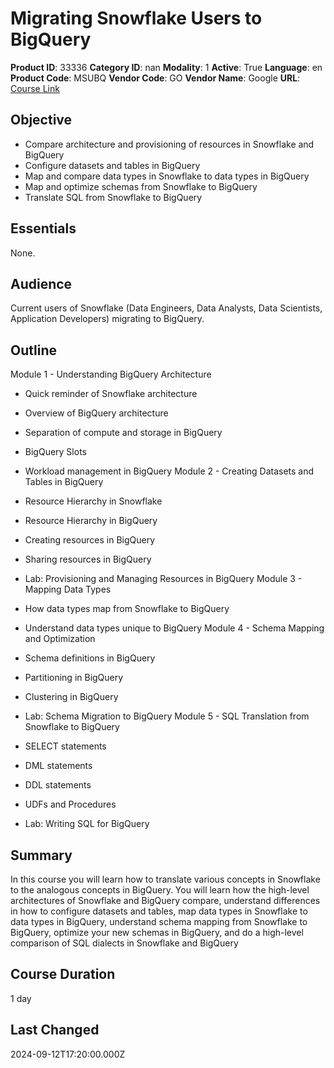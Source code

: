 # Migrating Snowflake Users to BigQuery

**Product ID**: 33336
**Category ID**: nan
**Modality**: 1
**Active**: True
**Language**: en
**Product Code**: MSUBQ
**Vendor Code**: GO
**Vendor Name**: Google
**URL**: [Course Link](https://www.fastlaneus.com/course/google-msubq)

## Objective
- Compare architecture and provisioning of resources in Snowflake and BigQuery
- Configure datasets and tables in BigQuery
- Map and compare data types in Snowflake to data types in BigQuery
- Map and optimize schemas from Snowflake to BigQuery
- Translate SQL from Snowflake to BigQuery

## Essentials
None.

## Audience
Current users of Snowflake (Data Engineers, Data Analysts, Data Scientists, Application Developers) migrating to BigQuery.

## Outline
Module 1 - Understanding BigQuery Architecture


- Quick reminder of Snowflake architecture
- Overview of BigQuery architecture
- Separation of compute and storage in BigQuery
- BigQuery Slots
- Workload management in BigQuery
Module 2 - Creating Datasets and Tables in BigQuery


- Resource Hierarchy in Snowflake
- Resource Hierarchy in BigQuery
- Creating resources in BigQuery
- Sharing resources in BigQuery
- Lab: Provisioning and Managing Resources in BigQuery
Module 3 - Mapping Data Types


- How data types map from Snowflake to BigQuery
- Understand data types unique to BigQuery
Module 4 - Schema Mapping and Optimization


- Schema definitions in BigQuery
- Partitioning in BigQuery
- Clustering in BigQuery
- Lab: Schema Migration to BigQuery
Module 5 - SQL Translation from Snowflake to BigQuery


- SELECT statements
- DML statements
- DDL statements
- UDFs and Procedures
- Lab: Writing SQL for BigQuery

## Summary
In this course you will learn how to translate various concepts in Snowflake to the analogous concepts in BigQuery. You will learn how the high-level architectures of Snowflake and BigQuery compare, understand differences in how to configure datasets and tables, map data types in Snowflake to data types in BigQuery, understand schema mapping from Snowflake to BigQuery, optimize your new schemas in BigQuery, and do a high-level comparison of SQL dialects in Snowflake and BigQuery

## Course Duration
1 day

## Last Changed
2024-09-12T17:20:00.000Z
